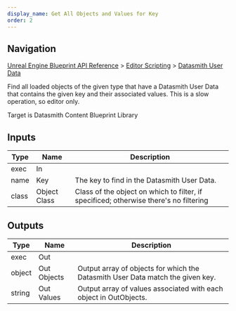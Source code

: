 ```yaml
---
display_name: Get All Objects and Values for Key
order: 2
---
```

## Navigation

[Unreal Engine Blueprint API Reference](https://dev.epicgames.com/documentation/en-us/unreal-engine/BlueprintAPI) > [Editor Scripting](https://dev.epicgames.com/documentation/en-us/unreal-engine/BlueprintAPI/EditorScripting) > [Datasmith User Data](https://dev.epicgames.com/documentation/en-us/unreal-engine/BlueprintAPI/EditorScripting/DatasmithUserData)

Find all loaded objects of the given type that have a Datasmith User Data that contains the given key and their associated values.
This is a slow operation, so editor only.

Target is Datasmith Content Blueprint Library

## Inputs

| Type | Name | Description |
| --- | --- | --- |
| exec | In |  |
| name | Key | The key to find in the Datasmith User Data. |
| class | Object Class | Class of the object on which to filter, if specificed; otherwise there's no filtering |

## Outputs

| Type | Name | Description |
| --- | --- | --- |
| exec | Out |  |
| object | Out Objects | Output array of objects for which the Datasmith User Data match the given key. |
| string | Out Values | Output array of values associated with each object in OutObjects. |
